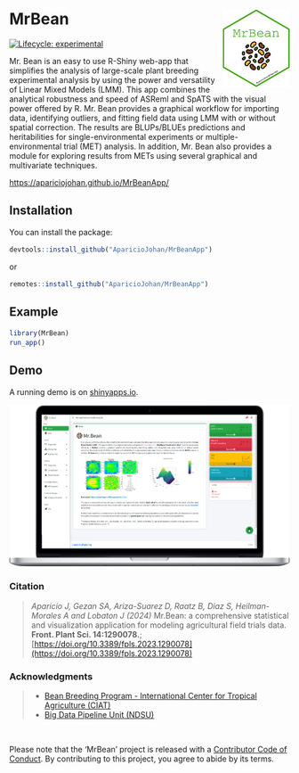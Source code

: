 
# MrBean <img src="man/figures/hex-MrBean.png" width="120px" align="right"/>


[![Lifecycle:
experimental](https://img.shields.io/badge/lifecycle-experimental-green.svg)](https://www.tidyverse.org/lifecycle/#experimental)


Mr. Bean is an easy to use R-Shiny web-app that simplifies the analysis of large-scale plant breeding experimental analysis by using the power and versatility of Linear Mixed Models (LMM). This app combines the analytical robustness and speed of ASReml and SpATS with the visual power offered by R.  Mr. Bean provides a graphical workflow for importing data, identifying outliers, and fitting field data using LMM with or without spatial correction. The results are BLUPs/BLUEs predictions and heritabilities for single-environmental experiments or multiple-environmental trial (MET) analysis. In addition, Mr. Bean also provides a module for exploring results from METs using several graphical and multivariate techniques.

<a href="https://apariciojohan.github.io/MrBeanApp/">https://apariciojohan.github.io/MrBeanApp/</a> 


## Installation

You can install the package:

``` r
devtools::install_github("AparicioJohan/MrBeanApp")                            
```
or

```r
remotes::install_github("AparicioJohan/MrBeanApp")                           
```


## Example

``` r
library(MrBean)
run_app()
```


## Demo

A running demo is on [shinyapps.io](https://beanteam.shinyapps.io/MrBean_BETA/).

<div class="row">
<div class="card">
<a href="https://beanteam.shinyapps.io/MrBean_BETA/" target="_blank"><img src="man/figures/desktop_update.png"></a>
</div>
</div>

### Citation

> *Aparicio J, Gezan SA, Ariza-Suarez D, Raatz B, Diaz S, Heilman-Morales A and Lobaton J (2024)* Mr.Bean: a comprehensive statistical and visualization application for modeling agricultural field trials data. **Front. Plant Sci. 14:1290078.**; [https://doi.org/10.3389/fpls.2023.1290078](https://doi.org/10.3389/fpls.2023.1290078)

### Acknowledgments

> * [Bean Breeding Program - International Center for Tropical Agriculture (CIAT)](https://alliancebioversityciat.org/)
> * [Big Data Pipeline Unit (NDSU)](https://sites.google.com/ndsu.edu/plsc-bpdm/home)

<br>

Please note that the ‘MrBean’ project is released with a [Contributor
Code of Conduct](CODE_OF_CONDUCT.md). By contributing to this project,
you agree to abide by its terms.
